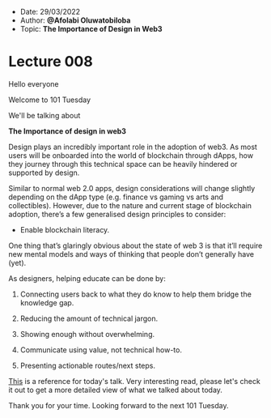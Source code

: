 - Date: 29/03/2022
- Author: **@Afolabi Oluwatobiloba**
- Topic: **The Importance of Design in Web3**

# Lecture 008

Hello everyone

Welcome to 101 Tuesday

We'll be talking about 

**The Importance of design in web3**

Design plays an incredibly important role in the adoption of web3. As most users will be onboarded into the world of blockchain through dApps, 
how they journey through this technical space can be heavily hindered or supported by design.

Similar to normal web 2.0 apps, design considerations will change slightly depending on the dApp type (e.g. finance vs gaming vs arts and collectibles). 
However, due to the nature and current stage of blockchain adoption, there’s a few generalised design principles to consider: 

- Enable blockchain literacy.

One thing that’s glaringly obvious about the state of web 3 is that it’ll require new mental models and ways of thinking that people don’t generally have (yet). 

As designers, helping educate can be done by:

1. Connecting users back to what they do know to help them bridge the knowledge gap. 

2. Reducing the amount of technical jargon.

3. Showing enough without overwhelming.

4. Communicate using value, not technical how-to.

5. Presenting actionable routes/next steps.

[This](https://uxdesign.cc/designing-for-web-3-0-53ea939ac66) is a reference for today's talk. Very interesting read, 
please let's check it out to get a more detailed view of what we talked about today.

Thank you for your time. Looking forward to the next 101 Tuesday.
